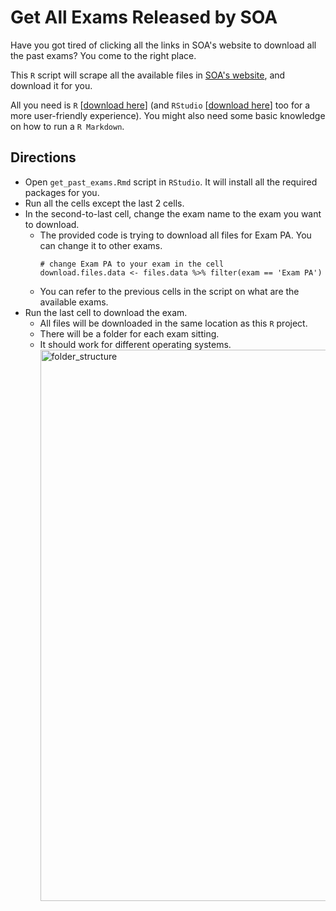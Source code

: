 # Get All Exams Released by SOA

Have you got tired of clicking all the links in SOA's website to download all the past exams? You come to the right place.

This `R` script will scrape all the available files in [SOA's website](https://www.soa.org/education/exam-req/syllabus-study-materials/edu-multiple-choice-exam), and download it for you.

All you need is `R` [[download here](https://cloud.r-project.org)] (and `RStudio` [[download here](https://www.rstudio.com/products/rstudio/download/)] too for a more user-friendly experience). 
You might also need some basic knowledge on how to run a `R Markdown`.

## Directions
- Open `get_past_exams.Rmd` script in `RStudio`. It will install all the required packages for you.
- Run all the cells except the last 2 cells.
- In the second-to-last cell, change the exam name to the exam you want to download.
  - The provided code is trying to download all files for Exam PA. You can change it to other exams.
    ```{r}
    # change Exam PA to your exam in the cell
    download.files.data <- files.data %>% filter(exam == 'Exam PA')  
    ```
  - You can refer to the previous cells in the script on what are the available exams.
- Run the last cell to download the exam. 
  - All files will be downloaded in the same location as this `R` project.
  - There will be a folder for each exam sitting.
  - It should work for different operating systems.
    <img width="882" alt="folder_structure" src="https://user-images.githubusercontent.com/43014071/138193205-648ec853-b200-40aa-8178-3f5e9de14dd2.png">
